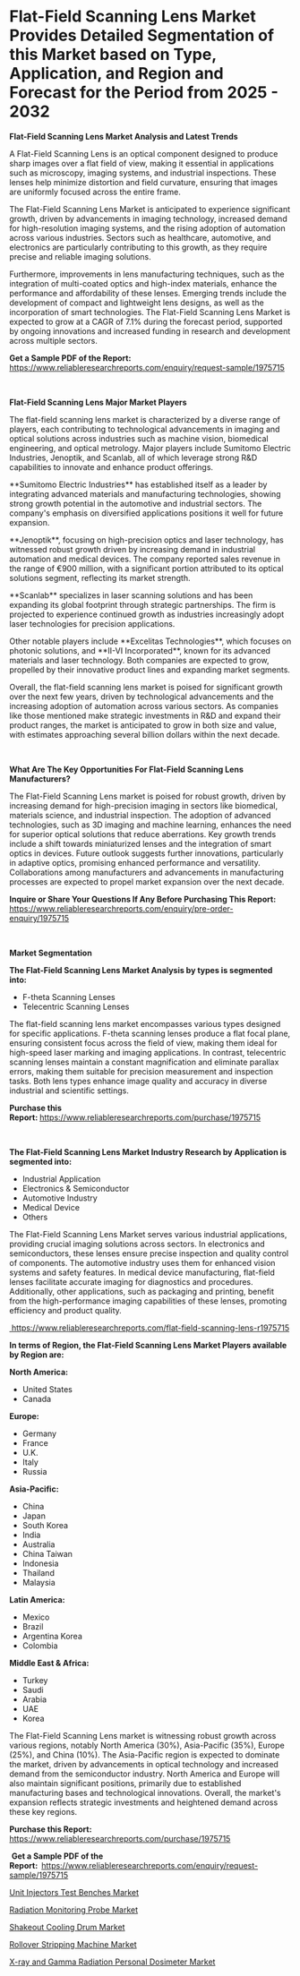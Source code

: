 <p><h1>Flat-Field Scanning Lens Market Provides Detailed Segmentation of this Market based on Type, Application, and Region and Forecast for the Period from 2025 - 2032</h1></p><p><strong>Flat-Field Scanning Lens Market Analysis and Latest Trends</strong></p>
<p><p>A Flat-Field Scanning Lens is an optical component designed to produce sharp images over a flat field of view, making it essential in applications such as microscopy, imaging systems, and industrial inspections. These lenses help minimize distortion and field curvature, ensuring that images are uniformly focused across the entire frame.</p><p>The Flat-Field Scanning Lens Market is anticipated to experience significant growth, driven by advancements in imaging technology, increased demand for high-resolution imaging systems, and the rising adoption of automation across various industries. Sectors such as healthcare, automotive, and electronics are particularly contributing to this growth, as they require precise and reliable imaging solutions. </p><p>Furthermore, improvements in lens manufacturing techniques, such as the integration of multi-coated optics and high-index materials, enhance the performance and affordability of these lenses. Emerging trends include the development of compact and lightweight lens designs, as well as the incorporation of smart technologies. The Flat-Field Scanning Lens Market is expected to grow at a CAGR of 7.1% during the forecast period, supported by ongoing innovations and increased funding in research and development across multiple sectors.</p></p>
<p><strong>Get a Sample PDF of the Report:&nbsp;</strong> <a href="https://www.reliableresearchreports.com/enquiry/request-sample/1975715?utm_campaign=8&utm_medium=2&utm_source=Github&utm_content=ia&utm_term=02032025&utm_id=flat-field-scanning-lens">https://www.reliableresearchreports.com/enquiry/request-sample/1975715</a></p>
<p>&nbsp;</p>
<p><strong>Flat-Field Scanning Lens Major Market Players</strong></p>
<p><p>The flat-field scanning lens market is characterized by a diverse range of players, each contributing to technological advancements in imaging and optical solutions across industries such as machine vision, biomedical engineering, and optical metrology. Major players include Sumitomo Electric Industries, Jenoptik, and Scanlab, all of which leverage strong R&D capabilities to innovate and enhance product offerings.</p><p>**Sumitomo Electric Industries** has established itself as a leader by integrating advanced materials and manufacturing technologies, showing strong growth potential in the automotive and industrial sectors. The company's emphasis on diversified applications positions it well for future expansion.</p><p>**Jenoptik**, focusing on high-precision optics and laser technology, has witnessed robust growth driven by increasing demand in industrial automation and medical devices. The company reported sales revenue in the range of €900 million, with a significant portion attributed to its optical solutions segment, reflecting its market strength.</p><p>**Scanlab** specializes in laser scanning solutions and has been expanding its global footprint through strategic partnerships. The firm is projected to experience continued growth as industries increasingly adopt laser technologies for precision applications.</p><p>Other notable players include **Excelitas Technologies**, which focuses on photonic solutions, and **II-VI Incorporated**, known for its advanced materials and laser technology. Both companies are expected to grow, propelled by their innovative product lines and expanding market segments.</p><p>Overall, the flat-field scanning lens market is poised for significant growth over the next few years, driven by technological advancements and the increasing adoption of automation across various sectors. As companies like those mentioned make strategic investments in R&D and expand their product ranges, the market is anticipated to grow in both size and value, with estimates approaching several billion dollars within the next decade.</p></p>
<p>&nbsp;</p>
<p><strong>What Are The Key Opportunities For Flat-Field Scanning Lens Manufacturers?</strong></p>
<p><p>The Flat-Field Scanning Lens market is poised for robust growth, driven by increasing demand for high-precision imaging in sectors like biomedical, materials science, and industrial inspection. The adoption of advanced technologies, such as 3D imaging and machine learning, enhances the need for superior optical solutions that reduce aberrations. Key growth trends include a shift towards miniaturized lenses and the integration of smart optics in devices. Future outlook suggests further innovations, particularly in adaptive optics, promising enhanced performance and versatility. Collaborations among manufacturers and advancements in manufacturing processes are expected to propel market expansion over the next decade.</p></p>
<p><strong>Inquire or Share Your Questions If Any Before Purchasing This Report:</strong> <a href="https://www.reliableresearchreports.com/enquiry/pre-order-enquiry/1975715?utm_campaign=8&utm_medium=2&utm_source=Github&utm_content=ia&utm_term=02032025&utm_id=flat-field-scanning-lens">https://www.reliableresearchreports.com/enquiry/pre-order-enquiry/1975715</a></p>
<p>&nbsp;</p>
<p><strong>Market Segmentation</strong></p>
<p><strong>The Flat-Field Scanning Lens Market Analysis by types is segmented into:</strong></p>
<p><ul><li>F-theta Scanning Lenses</li><li>Telecentric Scanning Lenses</li></ul></p>
<p><p>The flat-field scanning lens market encompasses various types designed for specific applications. F-theta scanning lenses produce a flat focal plane, ensuring consistent focus across the field of view, making them ideal for high-speed laser marking and imaging applications. In contrast, telecentric scanning lenses maintain a constant magnification and eliminate parallax errors, making them suitable for precision measurement and inspection tasks. Both lens types enhance image quality and accuracy in diverse industrial and scientific settings.</p></p>
<p><strong>Purchase this Report:&nbsp;</strong><a href="https://www.reliableresearchreports.com/purchase/1975715?utm_campaign=8&utm_medium=2&utm_source=Github&utm_content=ia&utm_term=02032025&utm_id=flat-field-scanning-lens">https://www.reliableresearchreports.com/purchase/1975715</a></p>
<p>&nbsp;</p>
<p><strong>The Flat-Field Scanning Lens Market Industry Research by Application is segmented into:</strong></p>
<p><ul><li>Industrial Application</li><li>Electronics & Semiconductor</li><li>Automotive Industry</li><li>Medical Device</li><li>Others</li></ul></p>
<p><p>The Flat-Field Scanning Lens Market serves various industrial applications, providing crucial imaging solutions across sectors. In electronics and semiconductors, these lenses ensure precise inspection and quality control of components. The automotive industry uses them for enhanced vision systems and safety features. In medical device manufacturing, flat-field lenses facilitate accurate imaging for diagnostics and procedures. Additionally, other applications, such as packaging and printing, benefit from the high-performance imaging capabilities of these lenses, promoting efficiency and product quality.</p></p>
<p><a href="https://www.reliableresearchreports.com/flat-field-scanning-lens-r1975715?utm_campaign=8&utm_medium=2&utm_source=Github&utm_content=ia&utm_term=02032025&utm_id=flat-field-scanning-lens">&nbsp;https://www.reliableresearchreports.com/flat-field-scanning-lens-r1975715</a></p>
<p><strong>In terms of Region, the Flat-Field Scanning Lens Market Players available by Region are:</strong></p>
<p>
    <p> <strong> North America: </strong>
        <ul>
            <li>United States</li>
            <li>Canada</li>
        </ul>
        </p> 
    <p> <strong> Europe: </strong>
        <ul>
            <li>Germany</li>
            <li>France</li>
            <li>U.K.</li>
            <li>Italy</li>
            <li>Russia</li>
        </ul>
        </p> 
    <p> <strong> Asia-Pacific: </strong>
        <ul>
            <li>China</li>
            <li>Japan</li>
            <li>South Korea</li>
            <li>India</li>
            <li>Australia</li>
            <li>China Taiwan</li>
            <li>Indonesia</li>
            <li>Thailand</li>
            <li>Malaysia</li>
        </ul>
        </p> 
    <p> <strong> Latin America: </strong>
        <ul>
            <li>Mexico</li>
            <li>Brazil</li>
            <li>Argentina Korea</li>
            <li>Colombia</li>
        </ul>
        </p> 
    <p> <strong> Middle East & Africa: </strong>
        <ul>
            <li>Turkey</li>
            <li>Saudi</li>
            <li>Arabia</li>
            <li>UAE</li>
            <li>Korea</li>
        </ul>
    </p>
    </p>
<p><p>The Flat-Field Scanning Lens market is witnessing robust growth across various regions, notably North America (30%), Asia-Pacific (35%), Europe (25%), and China (10%). The Asia-Pacific region is expected to dominate the market, driven by advancements in optical technology and increased demand from the semiconductor industry. North America and Europe will also maintain significant positions, primarily due to established manufacturing bases and technological innovations. Overall, the market's expansion reflects strategic investments and heightened demand across these key regions.</p></p>
<p><strong>Purchase this Report: </strong><a href="https://www.reliableresearchreports.com/purchase/1975715?utm_campaign=8&utm_medium=2&utm_source=Github&utm_content=ia&utm_term=02032025&utm_id=flat-field-scanning-lens">https://www.reliableresearchreports.com/purchase/1975715</a></p>
<p>&nbsp;<strong>Get a Sample PDF of the Report:&nbsp;&nbsp;</strong><a href="https://www.reliableresearchreports.com/enquiry/request-sample/1975715?utm_campaign=8&utm_medium=2&utm_source=Github&utm_content=ia&utm_term=02032025&utm_id=flat-field-scanning-lens">https://www.reliableresearchreports.com/enquiry/request-sample/1975715</a></p>
<p><strong></strong></p>
<p><p><a href="https://github.com/maseykokosq1/Market-Research-Report-List-1/blob/main/unit-injectors-test-benches-market.md?utm_campaign=8&utm_medium=2&utm_source=Github&utm_content=ia&utm_term=02032025&utm_id=flat-field-scanning-lens">Unit Injectors Test Benches Market</a></p><p><a href="https://github.com/elodielamto06/Market-Research-Report-List-1/blob/main/radiation-monitoring-probe-market.md?utm_campaign=8&utm_medium=2&utm_source=Github&utm_content=ia&utm_term=02032025&utm_id=flat-field-scanning-lens">Radiation Monitoring Probe Market</a></p><p><a href="https://github.com/donkalucine10/Market-Research-Report-List-1/blob/main/shakeout-cooling-drum-market.md?utm_campaign=8&utm_medium=2&utm_source=Github&utm_content=ia&utm_term=02032025&utm_id=flat-field-scanning-lens">Shakeout Cooling Drum Market</a></p><p><a href="https://github.com/shrebasokib/Market-Research-Report-List-1/blob/main/rollover-stripping-machine-market.md?utm_campaign=8&utm_medium=2&utm_source=Github&utm_content=ia&utm_term=02032025&utm_id=flat-field-scanning-lens">Rollover Stripping Machine Market</a></p><p><a href="https://github.com/taxyevgwlle/Market-Research-Report-List-1/blob/main/x-ray-and-gamma-radiation-personal-dosimeter-market.md?utm_campaign=8&utm_medium=2&utm_source=Github&utm_content=ia&utm_term=02032025&utm_id=flat-field-scanning-lens">X-ray and Gamma Radiation Personal Dosimeter Market</a></p></p>